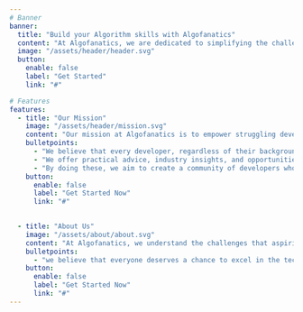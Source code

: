 ```yaml
---
# Banner
banner:
  title: "Build your Algorithm skills with Algofanatics"
  content: "At Algofanatics, we are dedicated to simplifying the challenges that struggling developers face when navigating the market space."
  image: "/assets/header/header.svg"
  button:
    enable: false
    label: "Get Started"
    link: "#"

# Features
features:
  - title: "Our Mission"
    image: "/assets/header/mission.svg"
    content: "Our mission at Algofanatics is to empower struggling developers by providing them with the tools, resources, and guidance they need to navigate the ever-changing landscape of the software development market."
    bulletpoints:
      - "We believe that every developer, regardless of their background or experience, has the potential to succeed in this industry."
      - "We offer practical advice, industry insights, and opportunities for professional growth."
      - "By doing these, we aim to create a community of developers who are confident, capable, and passionate about their work."
    button:
      enable: false
      label: "Get Started Now"
      link: "#"

  
  - title: "About Us"
    image: "/assets/about/about.svg"
    content: "At Algofanatics, we understand the challenges that aspiring developers face in the tech industry, including the need to gain experience and build a network of industry connections."
    bulletpoints:
      - "we believe that everyone deserves a chance to excel in the tech industry, regardless of their background or financial situation."
    button:
      enable: false
      label: "Get Started Now"
      link: "#"
---
```

